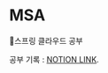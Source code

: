 # MSA
📘스프링 클라우드 공부

공부 기록 : [NOTION LINK](https://www.notion.so/3a227417720c4e0b89998fcc860fbd3b?v=42252edc104f4b6494708c3e86df7266).
